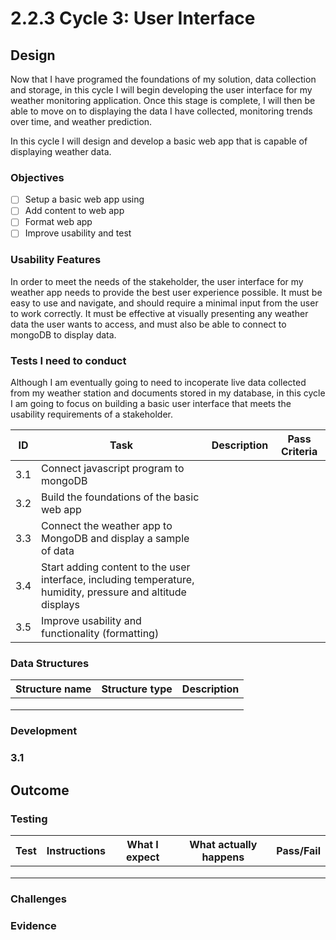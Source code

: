 # 2.2.3 Cycle 3: User Interface

## Design

Now that I have programed the foundations of my solution, data collection and storage, in this cycle I will begin developing the user interface for my weather monitoring application. Once this stage is complete, I will then be able to move on to displaying the data I have collected, monitoring trends over time, and weather prediction.

In this cycle I will design and develop a basic web app that is capable of displaying weather data.&#x20;

### Objectives

* [ ] Setup a basic web app using
* [ ] Add content to web app
* [ ] Format web app
* [ ] Improve usability and test

### Usability Features

In order to meet the needs of the stakeholder, the user interface for my weather app needs to provide the best user experience possible. It must be easy to use and navigate, and should require a minimal input from the user to work correctly. It must be effective at visually presenting any weather data the user wants to access, and must also be able to connect to mongoDB to display data.

### Tests I need to conduct

Although I am eventually going to need to incoperate live  data collected from my weather station and documents stored in my database, in this cycle I am going to focus on building a basic user interface that meets the usability requirements of a stakeholder.

| ID  | Task                                                                                                         | Description | Pass Criteria |
| --- | ------------------------------------------------------------------------------------------------------------ | ----------- | ------------- |
| 3.1 | Connect javascript program to mongoDB                                                                        |             |               |
| 3.2 | Build the foundations of the basic web app                                                                   |             |               |
| 3.3 | Connect the weather app to MongoDB and display a sample of data                                              |             |               |
| 3.4 | Start adding content to the user interface, including temperature, humidity, pressure and altitude displays  |             |               |
| 3.5 | Improve usability and functionality (formatting)                                                             |             |               |

### Data Structures

| Structure name | Structure type | Description |
| -------------- | -------------- | ----------- |
|                |                |             |
|                |                |             |
|                |                |             |

### Development

### 3.1

## Outcome

### Testing



| Test | Instructions | What I expect | What actually happens | Pass/Fail |
| ---- | ------------ | ------------- | --------------------- | --------- |
|      |              |               |                       |           |
|      |              |               |                       |           |
|      |              |               |                       |           |

### Challenges

### Evidence
